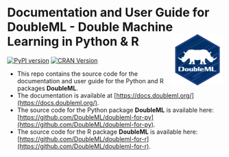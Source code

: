 # Documentation and User Guide for DoubleML - Double Machine Learning in Python & R <a href="https://docs.doubleml.org"><img src="img/logo.png" align="right" width = "120" /></a>

[![PyPI version](https://badge.fury.io/py/DoubleML.svg)](https://badge.fury.io/py/DoubleML)
[![CRAN Version](https://www.r-pkg.org/badges/version/DoubleML)](https://cran.r-project.org/package=DoubleML)

- This repo contains the source code for the documentation and user guide for the Python and R packages **DoubleML**.
- The documentation is available at [https://docs.doubleml.org/](https://docs.doubleml.org/).
- The source code for the Python package **DoubleML** is available here: [https://github.com/DoubleML/doubleml-for-py](https://github.com/DoubleML/doubleml-for-py).
- The source code for the R package **DoubleML** is available here: [https://github.com/DoubleML/doubleml-for-r](https://github.com/DoubleML/doubleml-for-r).

